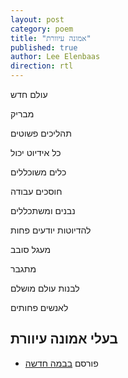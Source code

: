 ```yaml
---
layout: post
category: poem
title: "אמונה עיוורת"
published: true
author: Lee Elenbaas
direction: rtl
---
```

עולם חדש

מבריק

תהליכים פשוטים

כל אידיוט יכול

כלים משוכללים

חוסכים עבודה

נבנים ומשתכללים

להדיוטות יודעים פחות

מעגל סובב

מתגבר

לבנות עולם מושלם

לאנשים פחותים

בעלי אמונה עיוורת
-------------------
- פורסם [בבמה חדשה](http://stage.co.il/Stories/373403)
